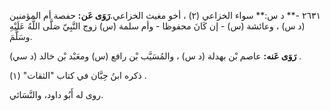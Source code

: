 ٢٦٣١ -** د س:** سواء الخزاعي (٢) ، أخو مغيث الخزاعي.**رَوَى عَن:** حفصة أم المؤمنين (د س) ، وعائشة (س) - إن كَانَ محفوظا - وأم سلمة (س) زوج النَّبِيّ صَلَّى اللَّهُ عَلَيْهِ وسَلَّمَ.

**رَوَى عَنه:** عاصم بْن بهدلة (د س) ، والمُسَيَّب بْن رافع (س) ومعَبْد بْن خالد (د سي) .

ذكره ابنُ حِبَّان في كتاب "الثقات" (١) .

روى له أَبُو داود، والنَّسَائي.